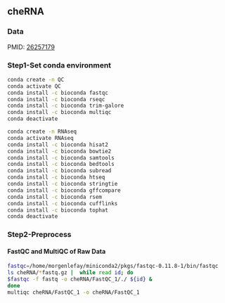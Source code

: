 ## cheRNA
### Data
PMID: [26257179](https://www.ncbi.nlm.nih.gov/pubmed/26257179)

### Step1-Set conda environment
```bash
conda create -n QC
conda activate QC
conda install -c bioconda fastqc
conda install -c bioconda rseqc
conda install -c bioconda trim-galore
conda install -c bioconda multiqc 
conda deactivate

conda create -n RNAseq
conda activate RNAseq
conda install -c bioconda hisat2
conda install -c bioconda bowtie2
conda install -c bioconda samtools
conda install -c bioconda bedtools 
conda install -c bioconda subread 
conda install -c bioconda htseq
conda install -c bioconda stringtie
conda install -c bioconda gffcompare
conda install -c bioconda rsem
conda install -c bioconda cufflinks
conda install -c bioconda tophat
conda deactivate
```
### Step2-Preprocess

#### FastQC and MultiQC of Raw Data

```bash
fastqc=/home/morgenlefay/miniconda2/pkgs/fastqc-0.11.8-1/bin/fastqc
ls cheRNA/*fastq.gz |  while read id; do 
$fastqc -f fastq -o cheRNA/FastQC_1/./ ${id} &
done
multiqc cheRNA/FastQC_1 -o cheRNA/FastQC_1
```
